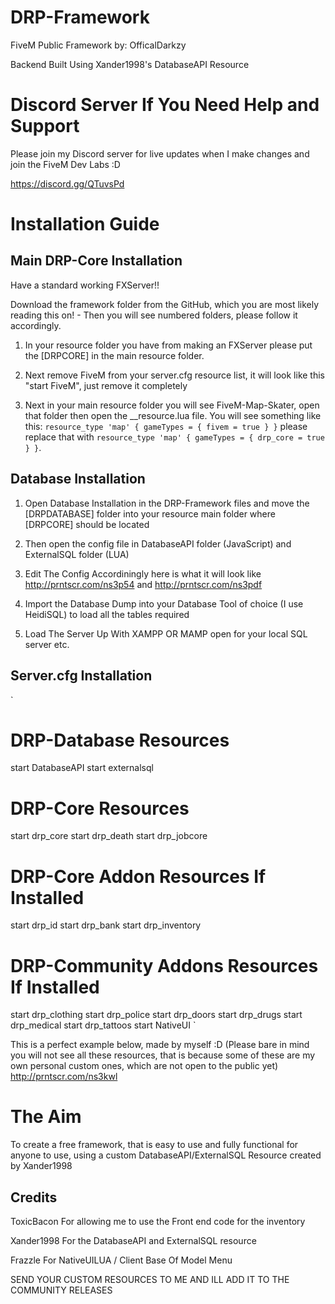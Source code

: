 # DRP-Framework

FiveM Public Framework by: OfficalDarkzy

Backend Built Using Xander1998's DatabaseAPI Resource

# Discord Server If You Need Help and Support

Please join my Discord server for live updates when I make changes and join the FiveM Dev Labs :D

https://discord.gg/QTuvsPd

# Installation Guide

## Main DRP-Core Installation

Have a standard working FXServer!!

Download the framework folder from the GitHub, which you are most likely reading this on! - Then you will see numbered folders, please follow it accordingly.

1. In your resource folder you have from making an FXServer please put the [DRPCORE] in the main resource folder.

2. Next remove FiveM from your server.cfg resource list, it will look like this "start FiveM", just remove it completely

3. Next in your main resource folder you will see FiveM-Map-Skater, open that folder then open the \_\_resource.lua file. You will see something like this: `resource_type 'map' { gameTypes = { fivem = true } }` please replace that with `resource_type 'map' { gameTypes = { drp_core = true } }`.

## Database Installation

1. Open Database Installation in the DRP-Framework files and move the [DRPDATABASE] folder into your resource main folder where [DRPCORE] should be located

2. Then open the config file in DatabaseAPI folder (JavaScript) and ExternalSQL folder (LUA)

3. Edit The Config Accordiningly here is what it will look like http://prntscr.com/ns3p54 and http://prntscr.com/ns3pdf

4. Import the Database Dump into your Database Tool of choice (I use HeidiSQL) to load all the tables required

5. Load The Server Up With XAMPP OR MAMP open for your local SQL server etc.

## Server.cfg Installation

`

# DRP-Database Resources

start DatabaseAPI
start externalsql

# DRP-Core Resources

start drp_core
start drp_death
start drp_jobcore

# DRP-Core Addon Resources If Installed

start drp_id
start drp_bank
start drp_inventory

# DRP-Community Addons Resources If Installed

start drp_clothing
start drp_police
start drp_doors
start drp_drugs
start drp_medical
start drp_tattoos
start NativeUI
`

This is a perfect example below, made by myself :D (Please bare in mind you will not see all these resources, that is because some of these are my own personal custom ones, which are not open to the public yet)
http://prntscr.com/ns3kwl

# The Aim

To create a free framework, that is easy to use and fully functional for anyone to use, using a custom DatabaseAPI/ExternalSQL Resource created by Xander1998

## Credits

ToxicBacon For allowing me to use the Front end code for the inventory

Xander1998 For the DatabaseAPI and ExternalSQL resource

Frazzle For NativeUILUA / Client Base Of Model Menu

SEND YOUR CUSTOM RESOURCES TO ME AND ILL ADD IT TO THE COMMUNITY RELEASES
